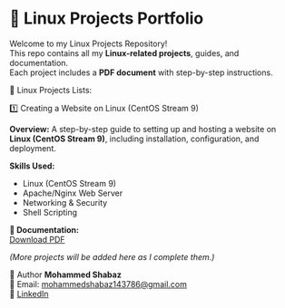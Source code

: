 # 🐧 Linux Projects Portfolio

Welcome to my Linux Projects Repository!  
This repo contains all my **Linux-related projects**, guides, and documentation.  
Each project includes a **PDF document** with step-by-step instructions.


🐧 Linux Projects Lists:



1️⃣ Creating a Website on Linux (CentOS Stream 9)
   
   
**Overview:**
A step-by-step guide to setting up and hosting a website on **Linux (CentOS Stream 9)**, including installation, configuration, and deployment.


**Skills Used:**  
- Linux (CentOS Stream 9)
- Apache/Nginx Web Server
- Networking & Security
- Shell Scripting
  

**📄 Documentation:**  
[Download PDF](Creating_a_Website_on_Linux_CentOS_Stream_9.pdf.pdf)



*(More projects will be added here as I complete them.)*

📌 Author
**Mohammed Shabaz**  
📧 Email: mohammedshabaz143786@gmail.com  
🔗 [LinkedIn](https://www.linkedin.com/in/mohammed-shabaz-40365625a)
